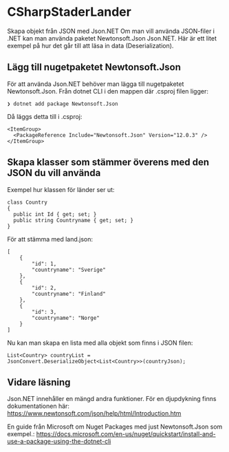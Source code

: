 # CSharpStaderLander
Skapa objekt från JSON med Json.NET
Om man vill använda JSON-filer i .NET kan man använda paketet Newtonsoft.Json Json.NET.
Här är ett litet exempel på hur det går till att läsa in data (Deserialization).

## Lägg till nugetpaketet Newtonsoft.Json
För att använda Json.NET behöver man lägga till nugetpaketet Newtonsoft.Json.
Från dotnet CLI i den mappen där .csproj filen ligger:
```
❯ dotnet add package Newtonsoft.Json
```
Då läggs detta till i .csproj:
```
<ItemGroup>
  <PackageReference Include="Newtonsoft.Json" Version="12.0.3" />
</ItemGroup>
```

## Skapa klasser som stämmer överens med den JSON du vill använda
Exempel hur klassen för länder ser ut:
```
class Country
{
  public int Id { get; set; }
  public string Countryname { get; set; }
}
```
För att stämma med land.json:
```
[
	{
		"id": 1,
		"countryname": "Sverige"
	},
	{
		"id": 2,
		"countryname": "Finland"
	},
	{
		"id": 3,
		"countryname": "Norge"
	}
]
```
Nu kan man skapa en lista med alla objekt som finns i JSON filen:
```
List<Country> countryList = JsonConvert.DeserializeObject<List<Country>>(countryJson);
```
## Vidare läsning
Json.NET innehåller en mängd andra funktioner.
För en djupdykning finns dokumentationen här: https://www.newtonsoft.com/json/help/html/Introduction.htm

En guide från Microsoft om Nuget Packages med just Newtonsoft.Json som exempel.: https://docs.microsoft.com/en-us/nuget/quickstart/install-and-use-a-package-using-the-dotnet-cli
